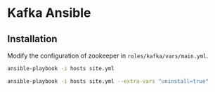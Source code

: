 # Kafka Ansible

## Installation

Modify the configuration of zookeeper in `roles/kafka/vars/main.yml`.

```bash
ansible-playbook -i hosts site.yml
```

```bash
ansible-playbook -i hosts site.yml --extra-vars "uninstall=true"
```
